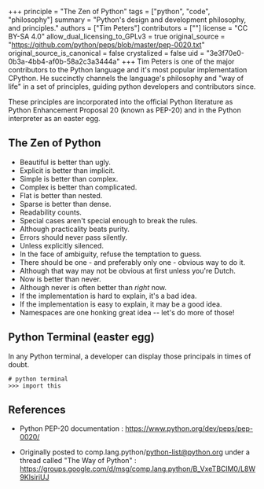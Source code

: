+++
principle = "The Zen of Python"
tags = ["python", "code", "philosophy"]
summary = "Python's design and development philosophy, and principles."
authors = ["Tim Peters"]
contributors = [""]
license = "CC BY-SA 4.0"
allow_dual_licensing_to_GPLv3 = true
original_source = "https://github.com/python/peps/blob/master/pep-0020.txt"
original_source_is_canonical = false
crystalized = false
uid = "3e3f70e0-0b3a-4bb4-af0b-58a2c3a3444a"
+++
Tim Peters is one of the major contributors to the Python language and it's most popular implementation CPython. He succinctly channels the language's philosophy and "way of life" in a set of principles, guiding python developers and contributors since.

These principles are incorporated into the official Python literature as Python Enhancement Proposal 20 (known as PEP-20) and in the Python interpreter as an easter egg.

## The Zen of Python

* Beautiful is better than ugly.
* Explicit is better than implicit.
* Simple is better than complex.
* Complex is better than complicated.
* Flat is better than nested.
* Sparse is better than dense.
* Readability counts.
* Special cases aren't special enough to break the rules.
* Although practicality beats purity.
* Errors should never pass silently.
* Unless explicitly silenced.
* In the face of ambiguity, refuse the temptation to guess.
* There should be one - and preferably only one - obvious way to do it.
* Although that way may not be obvious at first unless you're Dutch.
* Now is better than never.
* Although never is often better than *right* now.
* If the implementation is hard to explain, it's a bad idea.
* If the implementation is easy to explain, it may be a good idea.
* Namespaces are one honking great idea -- let's do more of those!

## Python Terminal (easter egg)

In any Python terminal, a developer can display those principals in times of doubt.

```
# python terminal
>>> import this
```


## References

* Python PEP-20 documentation : https://www.python.org/dev/peps/pep-0020/

* Originally posted to comp.lang.python/python-list@python.org under a
  thread called "The Way of Python" : https://groups.google.com/d/msg/comp.lang.python/B_VxeTBClM0/L8W9KlsiriUJ